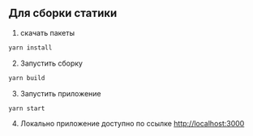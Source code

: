 
## Для сборки статики

1. скачать пакеты 

```bash
yarn install
```
2. Запустить сборку 

```bash
yarn build
```

3. Запустить приложение

```bash
yarn start
```

4. Локально приложение доступно по ссылке [http://localhost:3000](http://localhost:3000) 
